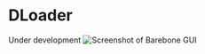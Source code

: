 # DLoader
Under development
![Screenshot of Barebone GUI](https://github.com/BeLikeSohan/DLoader/raw/master/screenshots/gui_barebone.pngg)
